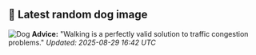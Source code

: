 ## 🐶 Latest random dog image
![Dog](https://images.dog.ceo/breeds/hound-english/n02089973_973.jpg)
**Advice:** "Walking is a perfectly valid solution to traffic congestion problems."
*Updated: 2025-08-29 16:42 UTC*
